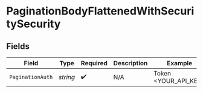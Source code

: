 # PaginationBodyFlattenedWithSecuritySecurity


## Fields

| Field                | Type                 | Required             | Description          | Example              |
| -------------------- | -------------------- | -------------------- | -------------------- | -------------------- |
| `PaginationAuth`     | *string*             | :heavy_check_mark:   | N/A                  | Token <YOUR_API_KEY> |